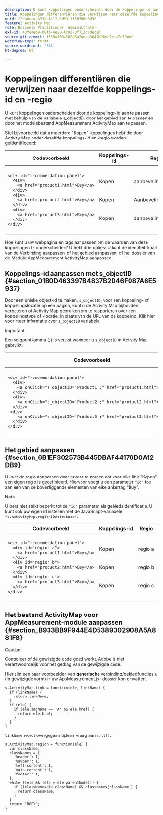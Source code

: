 ```yaml
---
description: U kunt koppelingen onderscheiden door de koppelings-id aan te passen met de variabele s_objectID, door het gebied aan te passen en door het modulebestand van de module AppMeasurement ActivityMap aan te passen.
title: Koppelingen differentiëren die verwijzen naar dezelfde koppelings-id en -regio
uuid: f2da0cda-a33b-4a12-8d99-1f58386d6d30
feature: Activity Map
role: Business Practitioner, Administrator
exl-id: 43fe4eb9-08fe-4e20-bc02-3f712c3dec1d
source-git-commit: f669af03a502d8a24cea3047b96ec7cba7c59e6f
workflow-type: tm+mt
source-wordcount: '364'
ht-degree: 6%

---
```


# Koppelingen differentiëren die verwijzen naar dezelfde koppelings-id en -regio

U kunt koppelingen onderscheiden door de koppelings-id aan te passen met behulp van de variabele s_objectID, door het gebied aan te passen en door het modulebestand AppMeasurement ActivityMap aan te passen.

Stel bijvoorbeeld dat u meerdere &quot;Kopen&quot;-koppelingen hebt die door Activity Map onder dezelfde koppelings-id en -regio worden geïdentificeerd:

<table id="table_3020E2C0175D455C84E794CF51BE5A93">
 <thead>
  <tr>
   <th colname="col1" class="entry"> Codevoorbeeld </th>
   <th colname="col2" class="entry"> Koppelings-id </th>
   <th colname="col3" class="entry"> Regio </th>
  </tr>
 </thead>
  <tbody>
  <tr>
   <td colname="col1">
    <code>&lt;div&nbsp;id="recommendation&nbsp;panel"&gt;</code><br/>
    <code>&nbsp;&nbsp;&lt;div&gt;</code><br/>
    <code>&nbsp;&nbsp;&nbsp;&nbsp;&lt;a&nbsp;href="product1.html"&gt;Buy&lt;/a&gt;</code><br/>
    <code>&nbsp;&nbsp;&lt;/div&gt;</code><br/>
    <code>&nbsp;&nbsp;&lt;div&gt;</code><br/>
    <code>&nbsp;&nbsp;&nbsp;&nbsp;&lt;a&nbsp;href="product2.html"&gt;Buy&lt;/a&gt;</code><br/>
    <code>&nbsp;&nbsp;&lt;/div&gt;</code><br/>
    <code>&nbsp;&nbsp;&lt;div&gt;</code><br/>
    <code>&nbsp;&nbsp;&nbsp;&nbsp;&lt;a&nbsp;href="product3.html"&gt;Buy&lt;/a&gt;</code><br/>
    <code>&nbsp;&nbsp;&lt;/div&gt;</code><br/>
    <code>&lt;/div&gt;</code>
   </td>
   <td colname="col2">
     <br/>
     <br/>
    Kopen<br/>
     <br/>
     <br/>
    Kopen<br/>
     <br/>
     <br/>
    Kopen<br/>
     <br/>
     <br/>
   </td> 
   <td colname="col3">
     <br/>
     <br/>
    aanbevelingspaneel<br/>
     <br/>
     <br/>
    Aanbevelingspaneel<br/>
     <br/>
     <br/>
    aanbevelingspaneel<br/>
     <br/>
     <br/>
   </td>
  </tr>
 </tbody>
</table>

Hoe kunt u uw webpagina en tags aanpassen om de waarden van deze koppelingen te onderscheiden? U hebt drie opties: U kunt de identiteitskaart van de Verbinding aanpassen, of het gebied aanpassen, of het dossier van de Module AppMeasurement ActivityMap aanpassen.

## Koppelings-id aanpassen met s_objectID {#section_01B0D463397B4837B2D46F087A6E5937}

Door een unieke object-id te maken, `s_objectID`, voor een koppeling- of koppelingslocatie op een pagina, kunt u de Activity Map bijhouden verbeteren of Activity Map gebruiken om te rapporteren over een koppelingstype of -locatie, in plaats van de URL van de koppeling. Klik [hier](https://experienceleague.adobe.com/docs/analytics/implementation/vars/page-vars/page-variables.html) voor meer informatie over `s_objectID` variabele.

>[!IMPORTANT]
>
>Een volgpuntkomma (`;`) is vereist wanneer u `s_objectID` in Activity Map gebruikt.
<table id="table_9439A5F320304E439A19842CF3EBA456">
 <thead>
  <tr>
   <th colname="col02" class="entry"> Codevoorbeeld </th>
   <th colname="col2" class="entry"> Koppelings-id </th>
   <th colname="col3" class="entry"> Regio </th>
  </tr>
 </thead>
 <tbody>
  <tr>
   <td colname="col02">
    <code>&lt;div&nbsp;id="recommendation&nbsp;panel"&gt;</code><br/>
    <code>&nbsp;&nbsp;&lt;div&gt;</code><br/>
    <code>&nbsp;&nbsp;&nbsp;&nbsp;&lt;a&nbsp;onClick="s_objectID='Product1';"&nbsp;href="product1.html"&gt;Buy&lt;/a&gt;</code><br/>
    <code>&nbsp;&nbsp;&lt;/div&gt;</code><br/>
    <code>&nbsp;&nbsp;&lt;div&gt; </code><br/>
    <code>&nbsp;&nbsp;&nbsp;&nbsp;&lt;a&nbsp;onClick="s_objectID='Product2';"&nbsp;href="product2.html"&gt;Buy&lt;/a&gt;</code><br/>
    <code>&nbsp;&nbsp;&lt;/div&gt; </code><br/>
    <code>&nbsp;&lt;div&gt; </code><br/>
    <code>&nbsp;&nbsp;&nbsp;&nbsp;&lt;a&nbsp;onClick="s_objectID='Product3';"&nbsp;href="product3.html"&gt;Buy&lt;/a&gt;</code><br/>
    <code>&nbsp;&nbsp;&lt;/div&gt;</code><br/>
    <code>&lt;/div&gt;</code>
   </td> 
   <td colname="col2">
     <br/>
     <br/>
    Product1<br/>
     <br/>
     <br/>
    Product2<br/>
     <br/>
     <br/>
    Product3<br/>
     <br/>
     <br/>
   </td> 
   <td colname="col3">
     <br/>
     <br/>
    aanbevelingspaneel<br/>
     <br/>
     <br/>
    Aanbevelingspaneel<br/>
     <br/>
     <br/>
    aanbevelingspaneel<br/>
     <br/>
     <br/>
   </td>
  </tr>
 </tbody>
</table>

## Het gebied aanpassen {#section_6B1EF302573B445DBAF44176D0A12DB9}

U kunt de regio aanpassen door ervoor te zorgen dat voor elke link &quot;Kopen&quot; een eigen regio is gedefinieerd. Hiervoor voegt u een parameter `"id"` toe aan een van de bovenliggende elementen van elke ankertag &quot;Buy&quot;.

>[!NOTE]
>U bent niet strikt beperkt tot de `"id"` parameter als gebiedsidentificatie. U kunt ook uw eigen id instellen met de JavaScript-variabele `"s.ActivityMap.regionIDAttribute"`.
>
>
><table id="table_250DB52A869C466B942517BABA1C287B">
 <thead>
  <tr>
   <th colname="col02" class="entry"> Codevoorbeeld </th>
   <th colname="col2" class="entry"> Koppelings-id </th>
   <th colname="col3" class="entry"> Regio </th>
  </tr>
 </thead>
 <tbody>
  <tr>
   <td colname="col02">
    <code>&lt;div&nbsp;id="recommendation&nbsp;panel"&gt;</code><br/>
    <code>&nbsp;&nbsp;&lt;div&nbsp;id="region&nbsp;a"&gt;</code><br/>
    <code>&nbsp;&nbsp;&nbsp;&nbsp;&lt;a&nbsp;href="product1.html"&gt;Buy&lt;/a&gt;</code><br/>
    <code>&nbsp;&nbsp;&lt;/div&gt;</code><br/>
    <code>&nbsp;&nbsp;&lt;div&nbsp;id="region&nbsp;b"&gt;</code><br/>
    <code>&nbsp;&nbsp;&nbsp;&nbsp;&lt;a&nbsp;href="product2.html"&gt;Buy&lt;/a&gt;</code><br/>
    <code>&nbsp;&nbsp;&lt;/div&gt;</code><br/>
    <code>&nbsp;&nbsp;&lt;div&nbsp;id="region&nbsp;c"&gt;</code><br/>
    <code>&nbsp;&nbsp;&nbsp;&nbsp;&lt;a&nbsp;href="product3.html"&gt;Buy&lt;/a&gt;</code><br/>
    <code>&nbsp;&nbsp;&lt;/div&gt;</code><br/>
    <code>&lt;/div&gt;</code>
   </td> 
   <td colname="col2">
     <br/>
     <br/>
    Kopen<br/>
     <br/>
     <br/>
    Kopen<br/>
     <br/>
     <br/>
    Kopen<br/>
     <br/>
     <br/>
   </td> 
   <td colname="col3">
     <br/>
     <br/>
    regio a<br/>
     <br/>
     <br/>
    regio b<br/>
     <br/>
     <br/>
    regio c<br/>
     <br/>
     <br/>
   </td>
  </tr>
 </tbody>
</table>

## Het bestand ActivityMap voor AppMeasurement-module aanpassen {#section_B933BB9F944E4D5389002908A5A881F8}

>[!CAUTION]
Controleer of de gewijzigde code goed werkt. Adobe is niet verantwoordelijk voor het gedrag van de gewijzigde code.

Hier zijn een paar voorbeelden van **generische** verbinding/gebiedfuncties u (in gewijzigde vorm) in uw AppMeasurement.js- dossier kon omvatten.

```
s.ActivityMap.link = function(ele, linkName) {
  if (linkName) {
    return linkName;
  }
  if (ele) {
    if (ele.tagName == 'A' && ele.href) {
      return ele.href;
    }
  }
}
```

`linkName` wordt overgegaan tijdens vraag aan `s.tl()`.

```
s.ActivityMap.region = function(ele) {
  var className,
  classNames = {
    'header': 1,
    'navbar': 1,
    'left-content': 1,
    'main-content': 1,
    'footer': 1,
  }; 
  while ((ele && (ele = ele.parentNode))) {
    if ((className=ele.className) && classNames[className]) {
      return className;
    }
  }
  return "BODY";
}
```
